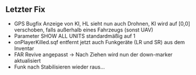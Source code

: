 ## Letzter Fix
- GPS Bugfix Anzeige von KI, HL sieht nun auch Drohnen, KI wird auf [0,0] verschoben, falls außerhalb eines Fahrzeugs (sonst UAV)
- Parameter SHOW ALL UNITS standardmäßig auf 1
- onPlayerKilled.sqf entfernt jetzt auch Funkgeräte (LR und SR) aus dem Inventar
- FAR Revive angepasst -> Nach Ziehen wird nun der down-marker aktualisiert
- Funk nach Stabilisieren wieder raus...